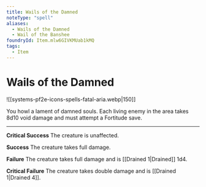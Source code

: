 ```yaml
---
title: Wails of the Damned
noteType: "spell"
aliases:
  - Wails of the Damned
  - Wail of the Banshee
foundryId: Item.mlw6GIVKMUab1kMQ
tags:
  - Item
---
```


# Wails of the Damned
![[systems-pf2e-icons-spells-fatal-aria.webp|150]]

You howl a lament of damned souls. Each living enemy in the area takes 8d10 void damage and must attempt a Fortitude save.

* * *

**Critical Success** The creature is unaffected.

**Success** The creature takes full damage.

**Failure** The creature takes full damage and is [[Drained 1|Drained]] 1d4.

**Critical Failure** The creature takes double damage and is [[Drained 1|Drained 4]].
